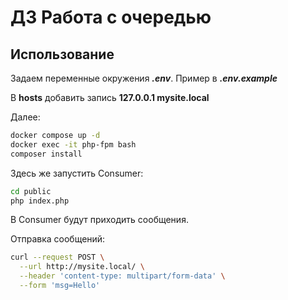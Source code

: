 # ДЗ Работа с очередью

## Использование

Задаем переменные окружения _**.env**_.
Пример в _**.env.example**_

В **hosts** добавить запись **127.0.0.1 mysite.local**

Далее:

```bash
docker compose up -d
docker exec -it php-fpm bash
composer install
```

Здесь же запустить Consumer:

```bash
cd public
php index.php
```

В Consumer будут приходить сообщения.

Отправка сообщений:

```bash
curl --request POST \
  --url http://mysite.local/ \
  --header 'content-type: multipart/form-data' \
  --form 'msg=Hello'
```